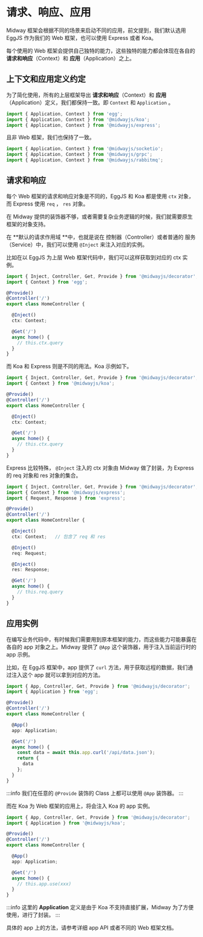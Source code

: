 # 请求、响应、应用

Midway 框架会根据不同的场景来启动不同的应用，前文提到，我们默认选用 EggJS 作为我们的 Web 框架，也可以使用 Express 或者 Koa。


每个使用的 Web 框架会提供自己独特的能力，这些独特的能力都会体现在各自的 **请求和响应**（Context）和 **应用**（Application）之上。
## 上下文和应用定义约定


为了简化使用，所有的上层框架导出 **请求和响应**（Context）和 **应用**（Application）定义，我们都保持一致。即 `Context` 和 `Application` 。
```typescript
import { Application, Context } from 'egg';
import { Application, Context } from '@midwayjs/koa';
import { Application, Context } from '@midwayjs/express';
```
且非 Web 框架，我们也保持了一致。
```typescript
import { Application, Context } from '@midwayjs/socketio';
import { Application, Context } from '@midwayjs/grpc';
import { Application, Context } from '@midwayjs/rabbitmq';
```
## 请求和响应


每个 Web 框架的请求和响应对象是不同的，EggJS 和 Koa 都是使用 `ctx` 对象，而 Express 使用 `req` ， `res` 对象。


在 Midway 提供的装饰器不够，或者需要复杂业务逻辑的时候，我们就需要原生框架的对象支持。


在 **默认的请求作用域 **中，也就是说在 控制器（Controller）或者普通的 服务（Service）中，我们可以使用 `@Inject` 来注入对应的实例。


比如在以 EggJS 为上层 Web 框架代码中，我们可以这样获取到对应的 ctx 实例。
```typescript
import { Inject, Controller, Get, Provide } from '@midwayjs/decorator';
import { Context } from 'egg';

@Provide()
@Controller('/')
export class HomeController {

  @Inject()
  ctx: Context;

  @Get('/')
  async home() {
    // this.ctx.query
  }
}
```
而 Koa 和 Express 则是不同的用法。Koa 示例如下。
```typescript
import { Inject, Controller, Get, Provide } from '@midwayjs/decorator';
import { Context } from '@midwayjs/koa';

@Provide()
@Controller('/')
export class HomeController {

  @Inject()
  ctx: Context;

  @Get('/')
  async home() {
    // this.ctx.query
  }
}
```
Express 比较特殊， `@Inject` 注入的 ctx 对象由 Midway 做了封装，为 Express 的 req 对象和 res 对象的集合。
```typescript
import { Inject, Controller, Get, Provide } from '@midwayjs/decorator';
import { Context } from '@midwayjs/express';
import { Request, Response } from 'express';

@Provide()
@Controller('/')
export class HomeController {

  @Inject()
  ctx: Context;   // 包含了 req 和 res

  @Inject()
  req: Request;

  @Inject()
  res: Response;

  @Get('/')
  async home() {
    // this.req.query
  }
}
```




## 应用实例


在编写业务代码中，有时候我们需要用到原本框架的能力，而这些能力可能暴露在各自的 app 对象之上。Midway 提供了 `@App` 这个装饰器，用于注入当前运行时的 app 示例。


比如，在 EggJS 框架中，app 提供了 `curl` 方法，用于获取远程的数据，我们通过注入这个 app 就可以拿到对应的方法。
```typescript
import { App, Controller, Get, Provide } from '@midwayjs/decorator';
import { Application } from 'egg';

@Provide()
@Controller('/')
export class HomeController {

  @App()
  app: Application;

  @Get('/')
  async home() {
    const data = await this.app.curl('/api/data.json');
    return {
      data
    };
  }
}
```
:::info
我们在任意的 `@Provide` 装饰的 Class 上都可以使用 `@App` 装饰器。
:::


而在 Koa 为 Web 框架的应用上，将会注入 Koa 的 app 实例。


```typescript
import { App, Controller, Get, Provide } from '@midwayjs/decorator';
import { Application } from '@midwayjs/koa';

@Provide()
@Controller('/')
export class HomeController {

  @App()
  app: Application;

  @Get('/')
  async home() {
    // this.app.use(xxx)
  }
}

```
:::info
这里的 **Application**  定义是由于 Koa 不支持直接扩展，Midway 为了方便使用，进行了封装。
:::


具体的 app 上的方法，请参考详细 app API 或者不同的 Web 框架文档。
